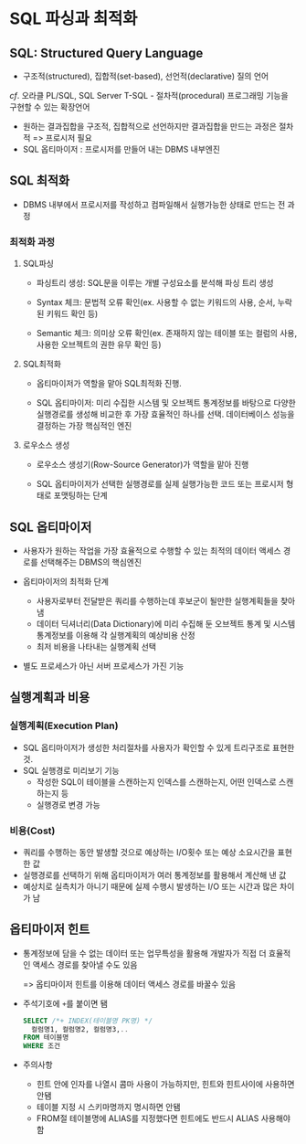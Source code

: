 # SQL 파싱과 최적화

## SQL: Structured Query Language

- 구조적(structured), 집합적(set-based), 선언적(declarative) 질의 언어

*cf*. 오라클 PL/SQL, SQL Server T-SQL - 절차적(procedural) 프로그래밍 기능을 구현할 수 있는 확장언어

- 원하는 결과집합을 구조적, 집합적으로 선언하지만 결과집합을 만드는 과정은 절차적 => 프로시저 필요
- SQL 옵티마이저 : 프로시저를 만들어 내는 DBMS 내부엔진

## SQL 최적화

- DBMS 내부에서 프로시저를 작성하고 컴파일해서 실행가능한 상태로 만드는 전 과정

### 최적화 과정

1. SQL파싱

   - 파싱트리 생성: SQL문을 이루는 개별 구성요소를 분석해 파싱 트리 생성


   - Syntax 체크: 문법적 오류 확인(ex. 사용할 수 없는 키워드의 사용, 순서, 누락된 키워드 확인 등)


   - Semantic 체크: 의미상 오류 확인(ex. 존재하지 않는 테이블 또는 컬럼의 사용, 사용한 오브젝트의 권한 유무 확인 등)

2. SQL최적화

   - 옵티마이저가 역할을 맡아 SQL최적화 진행.

   - SQL 옵티마이저: 미리 수집한 시스템 및 오브젝트 통계정보를 바탕으로 다양한 실행경로를 생성해 비교한 후 가장 효율적인 하나를 선택. 데이터베이스 성능을 결정하는 가장 핵심적인 엔진

3. 로우소스 생성

   - 로우소스 생성기(Row-Source Generator)가 역할을 맡아 진행

   - SQL 옵티마이저가 선택한 실행경로를 실제 실행가능한 코드 또는 프로시저 형태로 포맷팅하는 단계

## SQL 옵티마이저

- 사용자가 원하는 작업을 가장 효율적으로 수행할 수 있는 최적의 데이터 액세스 경로를 선택해주는 DBMS의 핵심엔진
- 옵티마이저의 최적화 단계
  - 사용자로부터 전달받은 쿼리를 수행하는데 후보군이 될만한 실행계획들을 찾아냄
  - 데이터 딕셔너리(Data Dictionary)에 미리 수집해 둔 오브젝트 통계 및 시스템 통계정보를 이용해 각 실행계획의 예상비용 산정
  - 최저 비용을 나타내는 실행계획 선택

- 별도 프로세스가 아닌 서버 프로세스가 가진 기능

## 실행계획과 비용

### 실행계획(Execution Plan)

- SQL 옵티마이저가 생성한 처리절차를 사용자가 확인할 수 있게 트리구조로 표현한 것.
- SQL 실행경로 미리보기 기능
  - 작성한 SQL이 테이블을 스캔하는지 인덱스를 스캔하는지, 어떤 인덱스로 스캔하는지 등
  - 실행경로 변경 가능

### 비용(Cost)

- 쿼리를 수행하는 동안 발생할 것으로 예상하는 I/O횟수 또는 예상 소요시간을 표현한 값
- 실행경로를 선택하기 위해 옵티마이저가 여러 통계정보를 활용해서 계산해 낸 값
- 예상치로 실측치가 아니기 때문에 실제 수행시 발생하는 I/O 또는 시간과 많은 차이가 남

## 옵티마이저 힌트

- 통계정보에 담을 수 없는 데이터 또는 업무특성을 활용해 개발자가 직접 더 효율적인 액세스 경로를 찾아낼 수도 있음

  => 옵티마이저 힌트를 이용해 데이터 액세스 경로를 바꿀수 있음

- 주석기호에 `+`를 붙이면 됌

  ```sql
  SELECT /*+ INDEX(테이블명 PK명) */
  	컬럼명1, 컬럼명2, 컬럼명3,..
  FROM 테이블명
  WHERE 조건
  ```

- 주의사항

  - 힌트 안에 인자를 나열시 콤마 사용이 가능하지만, 힌트와 힌트사이에 사용하면 안됌
  - 테이블 지정 시 스키마명까지 명시하면 안됌
  - FROM절 테이블명에 ALIAS를 지정했다면 힌트에도 반드시 ALIAS 사용해야함